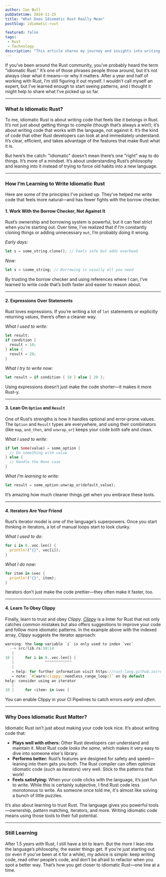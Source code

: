 ```yaml
---
author: Ian Bull
pubDatetime: 2024-11-25
title: "What Does Idiomatic Rust Really Mean"
postSlug: idiomatic-rust

featured: false
tags:
 - Rust
 - Technology
description: "This article shares my journey and insights into writing idiomatic Rust, focusing on leveraging the language’s unique features like the borrow checker, expressions, `Option` and `Result` types, iterators, and Clippy to write clearer and more efficient code."
---
```


If you’ve been around the Rust community, you’ve probably heard the term "idiomatic Rust." It’s one of those phrases people throw around, but it’s not always clear what it means—or why it matters. After a year and half of working with Rust, I’m still figuring it out myself. I wouldn’t call myself an expert, but I’ve learned enough to start seeing patterns, and I thought it might help to share what I’ve picked up so far.

---
### What _Is_ Idiomatic Rust?

To me, idiomatic Rust is about writing code that feels like it belongs in Rust. It’s not just about getting things to compile (though that’s always a win!); it’s about writing code that works _with_ the language, not against it. It’s the kind of code that other Rust developers can look at and immediately understand. It’s clear, efficient, and takes advantage of the features that make Rust what it is.

But here’s the catch: "idiomatic" doesn’t mean there’s one "right" way to do things. It’s more of a mindset. It’s about understanding Rust’s philosophy and leaning into it instead of trying to force old habits into a new language.

---
### How I’m Learning to Write Idiomatic Rust

Here are some of the principles I’ve picked up. They’ve helped me write code that feels more natural—and has fewer fights with the borrow checker.

#### 1. **Work With the Borrow Checker, Not Against It**

Rust’s ownership and borrowing system is powerful, but it can feel strict when you’re starting out. Over time, I’ve realized that if I’m constantly cloning things or adding unnecessary `mut`, I’m probably doing it wrong.

_Early days:_

```rust
let s = some_string.clone(); // Feels safe but adds overhead
```

_Now:_

```rust
let s = &some_string; // Borrowing is usually all you need
```

By trusting the borrow checker and using references where I can, I’ve learned to write code that’s both faster and easier to reason about.

---

#### 2. **Expressions Over Statements**

Rust loves expressions. If you’re writing a lot of `let` statements or explicitly returning values, there’s often a cleaner way.

_What I used to write:_

```rust
let result;
if condition {
  result = 10;
} else {
  result = 20;
}
```

_What I try to write now:_

```rust
let result = if condition { 10 } else { 20 };
```

Using expressions doesn’t just make the code shorter—it makes it more Rust-y.

---

#### 3. **Lean On `Option` and `Result`**

One of Rust’s strengths is how it handles optional and error-prone values. The `Option` and `Result` types are everywhere, and using their combinators (like `map`, `and_then`, and `unwrap_or`) keeps your code both safe and clean.

_What I used to write:_

```rust
if let Some(value) = some_option {
  // Do something with value
} else {
  // Handle the None case
}
```

_What I’m learning to write:_

```rust
let result = some_option.unwrap_or(default_value);
```

It’s amazing how much cleaner things get when you embrace these tools.

---

#### 4. **Iterators Are Your Friend**

Rust’s iterator model is one of the language’s superpowers. Once you start thinking in iterators, a lot of manual loops start to look clunky.

_What I used to do:_

```rust
for i in 0..vec.len() {
  println!("{}", vec[i]);
}
```

_What I do now:_

```rust
for item in &vec {
  println!("{}", item);
}
```

Iterators don’t just make the code prettier—they often make it faster, too.

---
#### 4. **Learn To Obey Clippy**

Finally, learn to trust and obey _Clippy_. [_Clippy_](https://github.com/rust-lang/rust-clippy) is a linter for Rust that not only catches common mistakes but also offers suggestions to improve your code and follow more idiomatic patterns. In the example above with the indexed array, _Clippy_ suggests the iterator approach:

```rust
warning: the loop variable `i` is only used to index `vec`
  --> src/lib.rs:10:14
   |
10 |     for i in 0..vec.len() {
   |              ^^^^^^^^^^^^
   |
   = help: for further information visit https://rust-lang.github.io/rust-clippy/master/index.html#needless_range_loop
   = note: `#[warn(clippy::needless_range_loop)]` on by default
help: consider using an iterator
   |
10 |     for <item> in &vec {
```

You can enable Clippy in your CI Pipelines to catch errors _early and often_.

---
### Why Does Idiomatic Rust Matter?

Idiomatic Rust isn’t just about making your code look nice. It’s about writing code that:

- **Plays well with others:** Other Rust developers can understand and maintain it. Most Rust code _looks the same_, which makes it very easy to dive into someone else's library.
- **Performs better:** Rust’s features are designed for safety and speed—leaning into them gets you both. The Rust compiler can often optimize idiomatic code (such as iterators) very well. Stick to the patterns that work!
- **Feels satisfying:** When your code clicks with the language, it’s just fun to write. While this is certainly subjective, I find Rust code less monotonous to write. As someone once told me, it's almost like solving a bunch of little puzzles.

It’s also about learning to trust Rust. The language gives you powerful tools—ownership, pattern matching, iterators, and more. Writing idiomatic code means using those tools to their full potential.

---

### Still Learning

After 1.5 years with Rust, I still have a lot to learn. But the more I lean into the language’s philosophy, the easier things get. If you’re just starting out (or even if you’ve been at it for a while), my advice is simple: keep writing code, read other people’s code, and don’t be afraid to refactor when you spot a better way. That’s how you get closer to idiomatic Rust—one line at a time.
